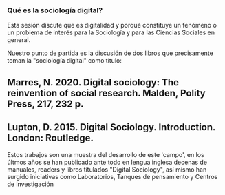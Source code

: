 ### Qué es la sociología digital?

Esta sesión discute que es digitalidad y porqué constituye un fenómeno o un problema de interés para la Sociología y para las Ciencias Sociales en general.

Nuestro punto de partida es la discusión de dos libros que precisamente toman la "sociología digital" como título:
## Marres, N. 2020. Digital sociology: The reinvention of social research. Malden, Polity Press, 217, 232 p.
## Lupton, D. 2015. Digital Sociology. Introduction. London: Routledge.

Estos trabajos son una muestra del desarrollo de este 'campo', en los últmos años se han publicado ante todo en lengua inglesa decenas de manuales, readers y libros titulados "Digital Sociology", así mismo han surgido iniciativas como Laboratorios, Tanques de pensamiento y Centros de investigación 



